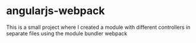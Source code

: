 # angularjs-webpack
This is a small project where I created a module with different controllers in separate files using the module bundler webpack 
